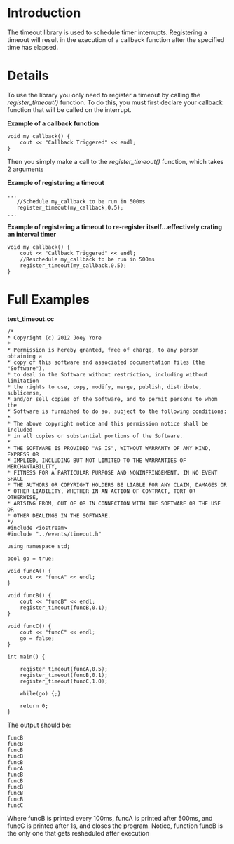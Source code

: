 # Introduction #

The timeout library is used to schedule timer interrupts.  Registering a timeout will result in the execution of a callback function after the specified time has elapsed.


# Details #
To use the library you only need to register a timeout by calling the _register\_timeout()_ function.  To do this, you must first declare your callback function that will be called on the interrupt.

**Example of a callback function**
```
void my_callback() {
    cout << "Callback Triggered" << endl;
}
```

Then you simply make a call to the _register\_timeout()_ function, which takes 2 arguments

**Example of registering a timeout**
```
...
   //Schedule my_callback to be run in 500ms
   register_timeout(my_callback,0.5);
...
```

**Example of registering a timeout to re-register itself...effectively crating an interval timer**
```
void my_callback() {
    cout << "Callback Triggered" << endl;
    //Reschedule my_callback to be run in 500ms
    register_timeout(my_callback,0.5);
}
```

# Full Examples #

**test\_timeout.cc**
```
/*
* Copyright (c) 2012 Joey Yore
*
* Permission is hereby granted, free of charge, to any person obtaining a 
* copy of this software and associated documentation files (the "Software"),
* to deal in the Software without restriction, including without limitation 
* the rights to use, copy, modify, merge, publish, distribute, sublicense, 
* and/or sell copies of the Software, and to permit persons to whom the 
* Software is furnished to do so, subject to the following conditions:
*
* The above copyright notice and this permission notice shall be included 
* in all copies or substantial portions of the Software.
*
* THE SOFTWARE IS PROVIDED "AS IS", WITHOUT WARRANTY OF ANY KIND, EXPRESS OR
* IMPLIED, INCLUDING BUT NOT LIMITED TO THE WARRANTIES OF MERCHANTABILITY, 
* FITNESS FOR A PARTICULAR PURPOSE AND NONINFRINGEMENT. IN NO EVENT SHALL 
* THE AUTHORS OR COPYRIGHT HOLDERS BE LIABLE FOR ANY CLAIM, DAMAGES OR 
* OTHER LIABILITY, WHETHER IN AN ACTION OF CONTRACT, TORT OR OTHERWISE, 
* ARISING FROM, OUT OF OR IN CONNECTION WITH THE SOFTWARE OR THE USE OR 
* OTHER DEALINGS IN THE SOFTWARE.
*/
#include <iostream>
#include "../events/timeout.h"

using namespace std;

bool go = true;

void funcA() {
	cout << "funcA" << endl;
}

void funcB() {
	cout << "funcB" << endl;
	register_timeout(funcB,0.1);
}

void funcC() {
	cout << "funcC" << endl;
	go = false;
}

int main() {

	register_timeout(funcA,0.5);
	register_timeout(funcB,0.1);
	register_timeout(funcC,1.0);

	while(go) {;}

	return 0;
}
```

The output should be:
```
funcB
funcB
funcB
funcB
funcB
funcA
funcB
funcB
funcB
funcB
funcB
funcC
```
Where funcB is printed every 100ms, funcA is printed after 500ms, and funcC is printed after 1s, and closes the program.  Notice, function funcB is the only one that gets resheduled after execution